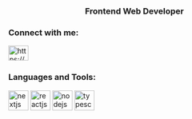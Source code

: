 <h3 align="center">Frontend Web Developer </h3>

<h3 align="left">Connect with me:</h3>
<p align="left">
<a href="https://linkedin.com/in/https://www.linkedin.com/in/joarppenaflorida/" target="blank"><img align="center" src="https://raw.githubusercontent.com/rahuldkjain/github-profile-readme-generator/master/src/images/icons/Social/linked-in-alt.svg" alt="https://www.linkedin.com/in/joarppenaflorida/" height="30" width="40" /></a>
</p>

<h3 align="left">Languages and Tools:</h3>
<p align="left"> 
  
  <a href="https://nextjs.org/" target="_blank" rel="noreferrer"> <img src="https://www.cdnlogo.com/logos/n/80/next-js.svg" alt="nextjs" width="40" height="40"/></a> 
  <a href="https://react.dev/" target="_blank" rel="noreferrer"> <img src="https://w7.pngwing.com/pngs/79/518/png-transparent-js-react-js-logo-react-react-native-logos-icon-thumbnail.png" alt="reactjs" width="40" height="40"/></a> 
    <a href="https://nodejs.org/en" target="_blank" rel="noreferrer"> <img src="https://encrypted-tbn0.gstatic.com/images?q=tbn:ANd9GcSiX7W09Z78tpyPQq1TDV-Vxfl91ZrnH65dnw&s" alt="nodejs" width="40" height="40"/></a> 
      <a href="https://www.typescriptlang.org/" target="_blank" rel="noreferrer"> <img src="https://logospng.org/wp-content/uploads/typescript.png" alt="typescript" width="40" height="40"/></a> 
</p>
